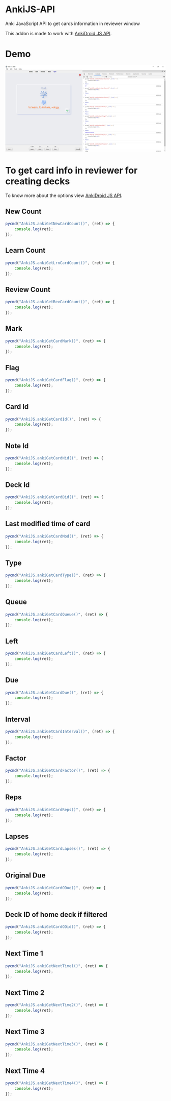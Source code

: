 # AnkiJS-API
Anki JavaScript API to get cards information in reviewer window

This addon is made to work with [AnkiDroid JS API](https://github.com/ankidroid/Anki-Android/wiki/AnkiDroid-Javascript-API).

# Demo
![images](images/demo_1.png)

# To get card info in reviewer for creating decks
To know more about the options view
[AnkiDroid JS API](https://github.com/ankidroid/Anki-Android/wiki/AnkiDroid-Javascript-API).
## New Count
```javascript
pycmd("AnkiJS.ankiGetNewCardCount()", (ret) => {
    console.log(ret);
});
```

## Learn Count
```javascript
pycmd("AnkiJS.ankiGetLrnCardCount()", (ret) => {
    console.log(ret);
});
```

## Review Count
```javascript
pycmd("AnkiJS.ankiGetRevCardCount()", (ret) => {
    console.log(ret);
});
```

## Mark
```javascript
pycmd("AnkiJS.ankiGetCardMark()", (ret) => {
    console.log(ret);
});
```

## Flag
```javascript
pycmd("AnkiJS.ankiGetCardFlag()", (ret) => {
    console.log(ret);
});
```

## Card Id
```javascript
pycmd("AnkiJS.ankiGetCardId()", (ret) => {
    console.log(ret);
});
```

## Note Id
```javascript
pycmd("AnkiJS.ankiGetCardNid()", (ret) => {
    console.log(ret);
});
```

## Deck Id
```javascript
pycmd("AnkiJS.ankiGetCardDid()", (ret) => {
    console.log(ret);
});
```

## Last modified time of card
```javascript
pycmd("AnkiJS.ankiGetCardMod()", (ret) => {
    console.log(ret);
});
```

## Type
```javascript
pycmd("AnkiJS.ankiGetCardType()", (ret) => {
    console.log(ret);
});
```

## Queue
```javascript
pycmd("AnkiJS.ankiGetCardQueue()", (ret) => {
    console.log(ret);
});
```

## Left
```javascript
pycmd("AnkiJS.ankiGetCardLeft()", (ret) => {
    console.log(ret);
});
```

## Due
```javascript
pycmd("AnkiJS.ankiGetCardDue()", (ret) => {
    console.log(ret);
});
```

## Interval
```javascript
pycmd("AnkiJS.ankiGetCardInterval()", (ret) => {
    console.log(ret);
});
```

## Factor
```javascript
pycmd("AnkiJS.ankiGetCardFactor()", (ret) => {
    console.log(ret);
});
```

## Reps
```javascript
pycmd("AnkiJS.ankiGetCardReps()", (ret) => {
    console.log(ret);
});
```

## Lapses
```javascript
pycmd("AnkiJS.ankiGetCardLapses()", (ret) => {
    console.log(ret);
});
```


## Original Due
```javascript
pycmd("AnkiJS.ankiGetCardODue()", (ret) => {
    console.log(ret);
});
```

## Deck ID of home deck if filtered
```javascript
pycmd("AnkiJS.ankiGetCardODid()", (ret) => {
    console.log(ret);
});
```


## Next Time 1
```javascript
pycmd("AnkiJS.ankiGetNextTime1()", (ret) => {
    console.log(ret);
});
```

## Next Time 2
```javascript
pycmd("AnkiJS.ankiGetNextTime2()", (ret) => {
    console.log(ret);
});
```

## Next Time 3
```javascript
pycmd("AnkiJS.ankiGetNextTime3()", (ret) => {
    console.log(ret);
});
```

## Next Time 4
```javascript
pycmd("AnkiJS.ankiGetNextTime4()", (ret) => {
    console.log(ret);
});
```
